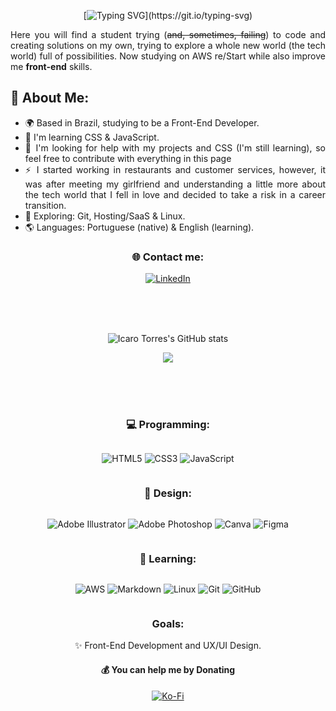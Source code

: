 <div align="center">

[![Typing SVG](https://readme-typing-svg.demolab.com?font=montserrat&size=30&pause=1000&color=741B1B&center=true&vCenter=true&width=500&lines=Hey!+I'm+Ícaro+Torres%2C+welcome!)](https://git.io/typing-svg)

</div>

<div align="justify">

Here you will find a student trying (<s>and, sometimes, failing</s>) to code and creating solutions on my own, trying to explore a whole new world (the tech world) full of possibilities. Now studying on AWS re/Start while also improve me <b>front-end</b> skills.

## 💫 About Me:

- 🌍 Based in Brazil, studying to be a Front-End Developer.
- 🧠 I'm learning CSS & JavaScript.
- 🤔 I'm looking for help with my projects and CSS (I'm still learning), so feel free to contribute with everything in this page
- ⚡️ I started working in restaurants and  customer services, however, it was after meeting my girlfriend and understanding a little more about the tech world that I fell in love and decided to take a risk in a career transition.
- 🔭 Exploring: Git, Hosting/SaaS & Linux.
- 🌎 Languages: Portuguese (native) & English (learning).

</div>

<div align="center">

### 🌐 Contact me:

[![LinkedIn](https://img.shields.io/badge/linkedin-%230077B5.svg?color=741B1B&style=for-the-badge&logo=linkedin&logoColor=white)](https://www.linkedin.com/in/icarotorresm/) 

</div>

<br>\
<br>

<div align="center">

![Icaro Torres's GitHub stats](https://github-readme-stats.vercel.app/api?username=icaro-torres&show_icons=false&theme=shadow_red&hide_border=true)

![](https://nirzak-streak-stats.vercel.app/?user=icaro-torres&theme=shadow_red&hide_border=true)

<br>\
<br>

### 💻 Programming:
<div style="display: inline-block">

![HTML5](https://img.shields.io/badge/html5-%23E34F26.svg?color=741B1B&style=for-the-badge&logo=html5&logoColor=white)
![CSS3](https://img.shields.io/badge/css3-%231572B6.svg?color=741B1B&style=for-the-badge&logo=css3&logoColor=white)
![JavaScript](https://img.shields.io/badge/javascript-%23323330.svg?color=741B1B&style=for-the-badge&logo=javascript&logoColor=white)

</div>

### 🎨 Design:
<div style="display: inline-block">

![Adobe Illustrator](https://img.shields.io/badge/adobe%20illustrator-%23FF9A00.svg?color=741B1B&style=for-the-badge&logo=adobe%20illustrator&logoColor=white)
![Adobe Photoshop](https://img.shields.io/badge/adobe%20photoshop-%2331A8FF.svg?color=741B1B&style=for-the-badge&logo=adobe%20photoshop&logoColor=white)
![Canva](https://img.shields.io/badge/Canva-%2300C4CC.svg?color=741B1B&style=for-the-badge&logo=Canva&logoColor=white)
![Figma](https://img.shields.io/badge/figma-%23F24E1E.svg?color=741B1B&style=for-the-badge&logo=figma&logoColor=white)

</div>

### 📖 Learning:
<div style="display: inline-block">

![AWS](https://img.shields.io/badge/AWS-%23FF9900.svg?color=741B1B&style=for-the-badge&logo=amazon-aws&logoColor=white)
![Markdown](https://img.shields.io/badge/markdown-%23000000.svg?color=741B1B&style=for-the-badge&logo=markdown&logoColor=white)
![Linux](https://img.shields.io/badge/Linux-FCC624?color=741B1B&style=for-the-badge&logo=linux&logoColor=white)
![Git](https://img.shields.io/badge/git-%23F05033.svg?color=741B1B&style=for-the-badge&logo=git&logoColor=white)
![GitHub](https://img.shields.io/badge/github-%23121011.svg?color=741B1B&style=for-the-badge&logo=github&logoColor=white)

</div>

### **Goals:**

✨ Front-End Development and UX/UI Design.

#### 💰 You can help me by Donating

[![Ko-Fi](https://img.shields.io/badge/Ko--fi-F16061?color=741B1B&style=for-the-badge&logo=ko-fi&logoColor=white)](https://ko-fi.com/https://ko-fi.com/icarotorres)

</div>

